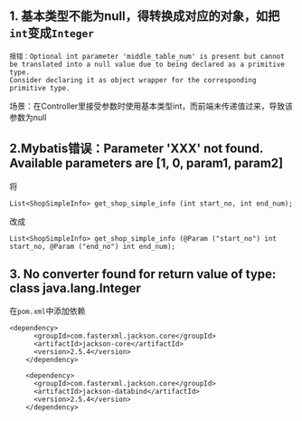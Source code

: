 ## 1. 基本类型不能为null，得转换成对应的对象，如把`int`变成`Integer`
```
报错：Optional int parameter 'middle_table_num' is present but cannot be translated into a null value due to being declared as a primitive type.
Consider declaring it as object wrapper for the corresponding primitive type.
```
场景：在Controller里接受参数时使用基本类型int，而前端未传递值过来，导致该参数为null

## 2.Mybatis错误：Parameter 'XXX' not found. Available parameters are [1, 0, param1, param2]
将
```
List<ShopSimpleInfo> get_shop_simple_info (int start_no, int end_num);
```
改成
```
List<ShopSimpleInfo> get_shop_simple_info (@Param ("start_no") int start_no, @Param ("end_no") int end_num);
```

## 3. No converter found for return value of type: class java.lang.Integer
在`pom.xml`中添加依赖
```
<dependency>
      <groupId>com.fasterxml.jackson.core</groupId>
      <artifactId>jackson-core</artifactId>
      <version>2.5.4</version>
    </dependency>
    
    <dependency>
      <groupId>com.fasterxml.jackson.core</groupId>
      <artifactId>jackson-databind</artifactId>
      <version>2.5.4</version>
    </dependency>
 ```
